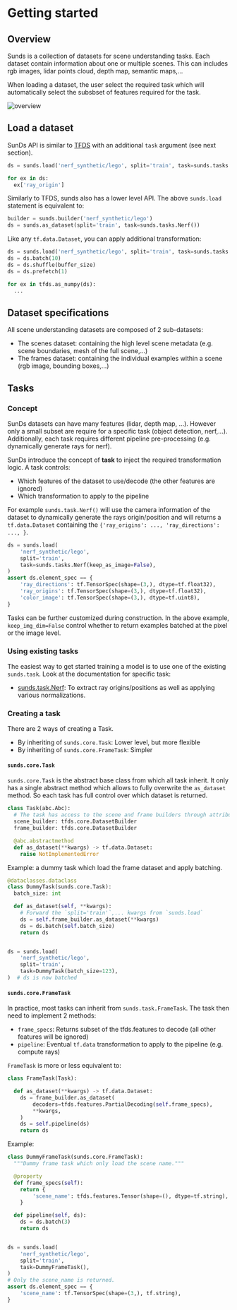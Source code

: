 # Getting started

## Overview

Sunds is a collection of datasets for scene understanding tasks. Each dataset
contain information about one or multiple scenes. This can includes rgb images,
lidar points cloud, depth map, semantic maps,...

When loading a dataset, the user select the required task which will
automatically select the subsbset of features required for the task.

![overview](https://docs.google.com/drawings/d/1pSBIzbU2ZGRYq-w3wIlYsMgNOJrtEWrpXqyPkUJFpVs/export/png)

## Load a dataset

SunDs API is similar to [TFDS](https://www.tensorflow.org/datasets/overview)
with an additional `task` argument (see next section).

```python
ds = sunds.load('nerf_synthetic/lego', split='train', task=sunds.tasks.Nerf())

for ex in ds:
  ex['ray_origin']
```

Similarly to TFDS, sunds also has a lower level API. The above `sunds.load`
statement is equivalent to:

```python
builder = sunds.builder('nerf_synthetic/lego')
ds = sunds.as_dataset(split='train', task=sunds.tasks.Nerf())
```

Like any `tf.data.Dataset`, you can apply additional transformation:

```python
ds = sunds.load('nerf_synthetic/lego', split='train', task=sunds.tasks.Nerf())
ds = ds.batch(10)
ds = ds.shuffle(buffer_size)
ds = ds.prefetch(1)

for ex in tfds.as_numpy(ds):
  ...
```

## Dataset specifications

All scene understanding datasets are composed of 2 sub-datasets:

*   The scenes dataset: containing the high level scene metadata (e.g. scene
    boundaries, mesh of the full scene,...)
*   The frames dataset: containing the individual examples within a scene (rgb
    image, bounding boxes,...)

## Tasks

### Concept

SunDs datasets can have many features (lidar, depth map, ...). However only a
small subset are require for a specific task (object detection, nerf,...).
Additionally, each task requires different pipeline pre-processing (e.g.
dynamically generate rays for nerf).

SunDs introduce the concept of **task** to inject the required transformation
logic. A task controls:

*   Which features of the dataset to use/decode (the other features are ignored)
*   Which transformation to apply to the pipeline

For example `sunds.task.Nerf()` will use the camera information of the dataset
to dynamically generate the rays origin/position and will returns a
`tf.data.Dataset` containing the `{'ray_origins': ..., 'ray_directions': ...,
}`.

```python
ds = sunds.load(
    'nerf_synthetic/lego',
    split='train',
    task=sunds.tasks.Nerf(keep_as_image=False),
)
assert ds.element_spec == {
    'ray_directions': tf.TensorSpec(shape=(3,), dtype=tf.float32),
    'ray_origins': tf.TensorSpec(shape=(3,), dtype=tf.float32),
    'color_image': tf.TensorSpec(shape=(3,), dtype=tf.uint8),
}
```

Tasks can be further customized during construction. In the above example,
`keep_img_dim=False` control whether to return examples batched at the pixel or
the image level.

### Using existing tasks

The easiest way to get started training a model is to use one of the existing
`sunds.task`. Look at the documentation for specific task:

*   [sunds.task.Nerf](nerf.md): To extract ray origins/positions as well as
    applying various normalizations.

### Creating a task

There are 2 ways of creating a Task.

*   By inheriting of `sunds.core.Task`: Lower level, but more flexible
*   By inheriting of `sunds.core.FrameTask`: Simpler

#### `sunds.core.Task`

`sunds.core.Task` is the abstract base class from which all task inherit. It
only has a single abstract method which allows to fully overwrite the
`as_dataset` method. So each task has full control over which dataset is
returned.

```python
class Task(abc.Abc):
  # The task has access to the scene and frame builders through attributes.
  scene_builder: tfds.core.DatasetBuilder
  frame_builder: tfds.core.DatasetBuilder

  @abc.abstractmethod
  def as_dataset(**kwargs) -> tf.data.Dataset:
    raise NotImplementedError
```

Example: a dummy task which load the frame dataset and apply batching.

```python
@dataclasses.dataclass
class DummyTask(sunds.core.Task):
  batch_size: int

  def as_dataset(self, **kwargs):
    # Forward the `split='train'`,... kwargs from `sunds.load`
    ds = self.frame_builder.as_dataset(**kwargs)
    ds = ds.batch(self.batch_size)
    return ds


ds = sunds.load(
    'nerf_synthetic/lego',
    split='train',
    task=DummyTask(batch_size=123),
)  # ds is now batched
```

#### `sunds.core.FrameTask`

In practice, most tasks can inherit from `sunds.task.FrameTask`. The task then
need to implement 2 methods:

*   `frame_specs`: Returns subset of the tfds.features to decode (all other
    features will be ignored)
*   `pipeline`: Eventual `tf.data` transformation to apply to the pipeline (e.g.
    compute rays)

`FrameTask` is more or less equivalent to:

```python
class FrameTask(Task):

  def as_dataset(**kwargs) -> tf.data.Dataset:
    ds = frame_builder.as_dataset(
        decoders=tfds.features.PartialDecoding(self.frame_specs),
        **kwargs,
    )
    ds = self.pipeline(ds)
    return ds
```

Example:

```python
class DummyFrameTask(sunds.core.FrameTask):
  """Dummy frame task which only load the scene name."""

  @property
  def frame_specs(self):
    return {
        'scene_name': tfds.features.Tensor(shape=(), dtype=tf.string),
    }

  def pipeline(self, ds):
    ds = ds.batch(3)
    return ds


ds = sunds.load(
    'nerf_synthetic/lego',
    split='train',
    task=DummyFrameTask(),
)
# Only the scene_name is returned.
assert ds.element_spec == {
    'scene_name': tf.TensorSpec(shape=(3,), tf.string),
}
```
